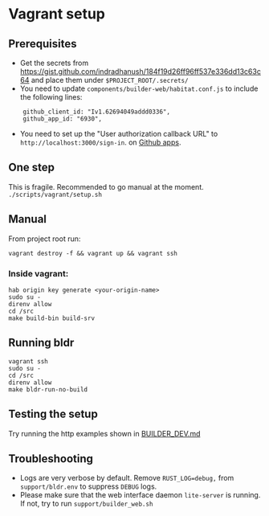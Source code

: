Vagrant setup
===

## Prerequisites

- Get the secrets from https://gist.github.com/indradhanush/184f19d26ff96ff537e336dd13c63c64 and place them under `$PROJECT_ROOT/.secrets/`
- You need to update `components/builder-web/habitat.conf.js` to include the following lines:

```
    github_client_id: "Iv1.62694049addd0336",
    github_app_id: "6930",
```

- You need to set up the "User authorization callback URL" to
  `http://localhost:3000/sign-in`. on
  [Github apps](https://github.com/settings/apps).

## One step

This is fragile. Recommended to go manual at the moment.
`./scripts/vagrant/setup.sh`

## Manual

From project root run:

`vagrant destroy -f && vagrant up && vagrant ssh`

### Inside vagrant:

```
hab origin key generate <your-origin-name>
sudo su -
direnv allow
cd /src
make build-bin build-srv
```

## Running bldr

```
vagrant ssh
sudo su -
cd /src
direnv allow
make bldr-run-no-build
```

## Testing the setup

Try running the http examples shown in [BUILDER_DEV.md](../../BUILDER_DEV.md)

## Troubleshooting

- Logs are very verbose by default. Remove `RUST_LOG=debug,` from `support/bldr.env` to suppress `DEBUG` logs.
- Please make sure that the web interface daemon `lite-server` is running. If not, try to run `support/builder_web.sh`
